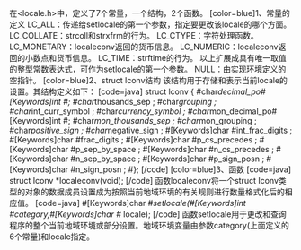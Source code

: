 在<locale.h>中，定义了7个常量，一个结构，2个函数。
[color=blue]1、常量的定义
LC_ALL：传递给setlocale的第一个参数，指定要更改该locale的哪个方面。
LC_COLLATE：strcoll和strxfrm的行为。
LC_CTYPE：字符处理函数。
LC_MONETARY：localeconv返回的货币信息。
LC_NUMERIC：localeconv返回的小数点和货币信息。
LC_TIME：strftime的行为。
以上扩展成具有唯一取值的整型常数表达式，可作为setlocale的第一个参数。
NULL：由实现环境定义的空指针。
[color=blue]2、struct lconv结构
该结构用于存储和表示当前locale的设置。其结构定义如下：
[code=java]
struct lconv 
{
    #char*decimal_po#[Keywords]int #;
    #char*thousands_sep ;
    #char*grouping ;
    #char*int_curr_symbol ;
    #char*currency_symbol ;
    #char*mon_decimal_po#[Keywords]int #;
    #char*mon_thousands_sep ;
    #char*mon_grouping ;
    #char*positive_sign ;
    #char*negative_sign ;
    #[Keywords]char #int_frac_digits ;
    #[Keywords]char #frac_digits ;
    #[Keywords]char #p_cs_precedes ;
    #[Keywords]char #p_sep_by_space ;
    #[Keywords]char #n_cs_precedes ;
    #[Keywords]char #n_sep_by_space ;
    #[Keywords]char #p_sign_posn ;
    #[Keywords]char #n_sign_posn ;
#};
[/code]
[color=blue]3、函数
[code=java]
struct Iconv *localeconv(void);
[/code]
函数localeconv将一个struct Iconv类型的对象的数据成员设置成为按照当前地域环境的有关规则进行数量格式化后的相应值。
[code=java]
#[Keywords]char #*setlocale(#[Keywords]int #category,#[Keywords]char #* locale);
[/code]
函数setlocale用于更改和查询程序的整个当前地域环境或部分设置。地域环境变量由参数category(上面定义的6个常量)和locale指定。